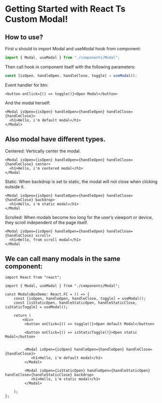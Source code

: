 # Getting Started with React Ts Custom Modal!

## How to use?

First u should to import Modal and useModal hook from component:

```ts
import { Modal, useModal } from "./components/Modal";
```

Then call hook in component itself with the following parameters:

```ts
const [isOpen, handleOpen, handleClose, toggle] = useModal();
```

Event handler for btn:
```tsx
<button onClick={() => toggle()}>Open Modal</button>
```

And the modal herself:
```tsx
<Modal isOpen={isOpen} handleOpen={handleOpen} handleClose={handleClose}>
  <h1>Hello, i'm default modal</h1>
</Modal>
```

## Also modal have different types.
Centered:
Vertically center the modal.
```tsx
<Modal isOpen={isOpen} handleOpen={handleOpen} handleClose={handleClose} center>
  <h1>Hello, i'm centered modal</h1>
</Modal
```

Static:
When backdrop is set to static, the modal will not close when clicking outside it.
```tsx
<Modal isOpen={isOpen} handleOpen={handleOpen} handleClose={handleClose} backdrop>
  <h1>Hello, i'm static modal</h1>
</Modal
```

Scrolled:
When modals become too long for the user’s viewport or device, they scroll independent of the page itself.
```tsx
<Modal isOpen={isOpen} handleOpen={handleOpen} handleClose={handleClose} scroll>
  <h1>Hello, from scroll modal</h1>
</Modal
```

## We can call many modals in the same component:
```tsx
import React from "react";

import { Modal, useModal } from "./components/Modal";

const ModalsBoxDemo: React.FC = () => {
	const [isOpen, handleOpen, handleClose, toggle] = useModal();
	const [isStaticOpen, handleStaticOpen, handleStaticClose, isStaticToggle] = useModal();

	return (
		<div>
		 <button onClick={() => toggle()}>Open default Modal</button>
			
		 <button onClick={() => isStaticToggle()}>Open static Modal</button>
			
			
		 <Modal isOpen={isOpen} handleOpen={handleOpen} handleClose={handleClose}>
			<h1>Hello, i'm default modal</h1>
		 </Modal>

		 <Modal isOpen={isStaticOpen} handleOpen={handleStaticOpen} handleClose={handleStaticClose} backdrop>
			<h1>Hello, i'm static modal</h1>
		 </Modal>

	);
};
```

